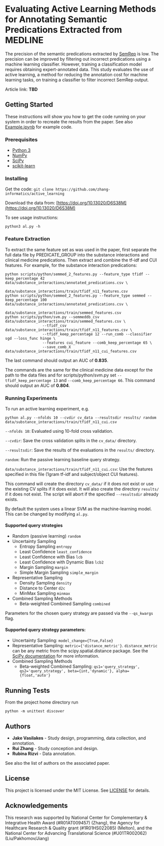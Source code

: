 # Evaluating Active Learning Methods for Annotating Semantic Predications Extracted from MEDLINE
The precision of the semantic predications extracted by [SemRep](https://semrep.nlm.nih.gov/) is low.
The precision can be improved by filtering out incorrect predications using a machine learning classifier. However,
training a classification model requires obtaining expert-annotated data. This study evaluates the use of active learning,
a method for reducing the annotation cost for machine learning tasks, on training a classifier to filter incorrect SemRep output.

Article link: **TBD**

## Getting Started
These instructions will show you how to get the code running on your system in order to recreate the results from the paper.
See also [Example.ipynb](Example.ipynb) for example code.

### Prerequisites
* [Python 3](www.python.org/downloads)
* [NumPy](www.numpy.org)
* [SciPy](www.scipy.org)
* [scikit-learn](www.scikit-learn.org)

### Installing
Get the code: `git clone https://github.com/zhang-informatics/active_learning`

Download the data from: [https://doi.org/10.13020/D6S38M](https://doi.org/10.13020/D6S38M)

To see usage instructions:
```
python3 al.py -h
```

### Feature Extraction
To extract the same feature set as was used in the paper, first separate the full data file by PREDICATE_GROUP into the substance interactions
and clinical medicine predications. Then extract and combine the tf-idf and CUI features. For example, for the substance interaction predications:
```
python scripts/python/semmed_2_features.py --feature_type tfidf --keep_percentage 42 data/substance_interactions/annotated_predications.csv \
					   data/substance_interactions/train/tfidf_n11_features.csv
python scripts/python/semmed_2_features.py --feature_type semmed --keep_percentage 100 data/substance_interactions/annotated_predications.csv \
					   data/substance_interactions/train/semmed_features.csv
python scripts/python/svm.py --semmeddb_csv data/substance_interactions/train/semmed_features.csv \
			     --tfidf_csv data/substance_interactions/train/tfidf_n11_features.csv \
			     --tfidf_keep_percentage 12 --run_comb --classifier sgd --loss_func hinge \
			     --features cui_feature --comb_keep_percentage 65 \
			     --save_comb_X data/substance_interactions/train/tfidf_n11_cui_features.csv
```
The last command should output an AUC of **0.835**. 

The commands are the same for the clinical medicine data except for the path to the data files and
for scripts/python/svm.py set `--tfidf_keep_percentage 13` and `--comb_keep_percentage 66`. This command should output an AUC of **0.804**.

### Running Experiments
To run an active learning experiment, e.g.
```
python al.py --nfolds 10 --cvdir cv_data --resultsdir results/ random data/substance_interactions/train/tfidf_n11_cui.csv
```
`--nfolds 10`: Evaluated using 10-fold cross validation.

`--cvdir`: Save the cross validation splits in the `cv_data/` directory.

`--resultsdir`: Save the results of the evaluations in the `results/` directory.

`random`: Run the passive learning baseline query strategy.

`data/substance_interactions/train/tfidf_n11_cui.csv`: Use the features specified in this file (1gram tf-idf and subject/object CUI features).

This command will create the directory `cv_data/` if it does not exist or use the existing CV splits if it does exist.
It will also create the directory `results/` if it does not exist. The script will abort if the specified 
`--resultsdir` already exists.

By default the system uses a linear SVM as the machine-learning model. This can be changed by modifying `al.py`.

#### Supported query strategies
- Random (passive learning) `random`
- Uncertainty Sampling
  * Entropy Sampling `entropy`
  * Least Confidence `least_confidence`
  * Least Confidence with Bias `lcb`
  * Least Confidence with Dynamic Bias `lcb2`
  * Margin Sampling `margin`
  * Simple Margin Sampling `simple_margin`
- Representative Sampling
  * Density Sampling `density`
  * Distance to Center `d2c`
  * MinMax Sampling `minmax`
- Combined Sampling Methods
  * Beta-weighted Combined Sampling `combined`

Parameters for the chosen query strategy are passed via the `--qs_kwargs` flag.

#### Supported query strategy parameters:
- Uncertainty Sampling: `model_change={True,False}`
- Representative Sampling: `metric={'distance_metric'}`. `distance_metric` can be any metric from the scipy.spatial.distance package.
  See the [SciPy documentation](https://docs.scipy.org/doc/scipy/reference/spatial.distance.html) for more information. 
- Combined Sampling Methods
  * Beta-weighted Combined Sampling: `qs1='query_strategy', qs2='query_strategy', beta={int,'dynamic'}, alpha={float,'auto'}`

## Running Tests
From the project home directory run
```
python -m unittest discover
```

## Authors
* **Jake Vasilakes** - Study design, programming, data collection, and annotation.
* **Rui Zhang** - Study conception and design.
* **Rubina Rizvi** - Data annotation.

See also the list of authors on the associated paper.

## License
This project is licensed under the MIT License. See [LICENSE](LICENSE) for details.

## Acknowledgements
This research was supported by National Center for Complementary & Integrative Health Award (#R01AT009457) (Zhang),
the Agency for Healthcare Research & Quality grant (#1R01HS022085) (Melton),
and the National Center for Advancing Translational Science (#U01TR002062) (Liu/Pakhomov/Jiang)
